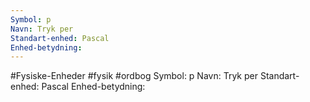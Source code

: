 ```yaml
---
Symbol: p
Navn: Tryk per
Standart-enhed: Pascal
Enhed-betydning:
---
```

#Fysiske-Enheder #fysik #ordbog 
Symbol: p
Navn: Tryk per
Standart-enhed: Pascal
Enhed-betydning: